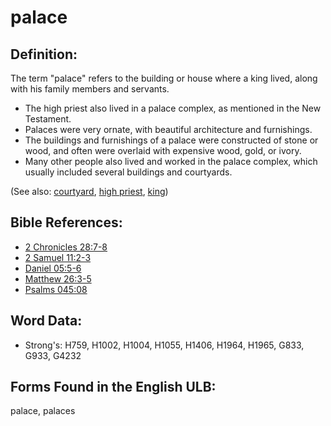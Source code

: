 # palace

## Definition:

The term "palace" refers to the building or house where a king lived, along with his family members and servants.

* The high priest also lived in a palace complex, as mentioned in the New Testament.
* Palaces were very ornate, with beautiful architecture and furnishings.
* The buildings and furnishings of a palace were constructed of stone or wood, and often were overlaid with expensive wood, gold, or ivory.
* Many other people also lived and worked in the palace complex, which usually included several buildings and courtyards.

(See also: [courtyard](../other/courtyard.md), [high priest](../kt/highpriest.md), [king](../other/king.md))

## Bible References:

* [2 Chronicles 28:7-8](rc://en/tn/help/2ch/28/07)
* [2 Samuel 11:2-3](rc://en/tn/help/2sa/11/02)
* [Daniel 05:5-6](rc://en/tn/help/dan/05/05)
* [Matthew 26:3-5](rc://en/tn/help/mat/26/03)
* [Psalms 045:08](rc://en/tn/help/psa/045/008)

## Word Data:

* Strong's: H759, H1002, H1004, H1055, H1406, H1964, H1965, G833, G933, G4232

## Forms Found in the English ULB:

palace, palaces
